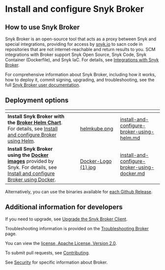 # Install and configure Snyk Broker

## How to use Snyk Broker

Snyk Broker is an open-source tool that acts as a proxy between Snyk and special integrations, providing for access by [snyk.io](http://snyk.io/) to sacn code in repositories that are not internet-reachable and return results to you. SCM integrations with Broker support Snyk Open Source, Snyk Code, Snyk Container (Dockerfile), and Snyk IaC. For details, see [Integrations with Snyk Broker](../#integrations-with-snyk-broker).

For comprehensive information about Snyk Broker, including how it works, how to deploy it, commit signing, upgrading, and troubleshooting, see the full [Snyk Broker user documentation](../).

## **Deployment options**

<table data-card-size="large" data-view="cards" data-full-width="false"><thead><tr><th></th><th></th><th></th><th data-hidden data-card-cover data-type="files"></th><th data-hidden data-card-target data-type="content-ref"></th></tr></thead><tbody><tr><td><strong>Install Snyk Broker with the</strong> <a href="https://github.com/snyk/snyk-broker-helm"><strong>Broker Helm Chart</strong></a>. For details, see <a href="install-and-configure-broker-using-helm.md">Install and configure Broker using Helm</a>.</td><td></td><td></td><td><a href="../../../.gitbook/assets/helmkube.png">helmkube.png</a></td><td><a href="install-and-configure-broker-using-helm.md">install-and-configure-broker-using-helm.md</a></td></tr><tr><td><strong>Install Snyk Broker</strong> <strong>using the</strong> <a href="https://github.com/snyk/broker"><strong>Docker images</strong></a> provided by Snyk. For details, see <a href="install-and-configure-broker-using-docker.md">Install and configure Broker using Docker</a>.</td><td></td><td></td><td><a href="../../../.gitbook/assets/Docker-Logo (1).jpg">Docker-Logo (1).jpg</a></td><td><a href="install-and-configure-broker-using-docker.md">install-and-configure-broker-using-docker.md</a></td></tr></tbody></table>

Alternatively, you can use the binaries available for [each Github Release](https://github.com/snyk/broker/releases).

## Additional information for developers

If you need to upgrade, see [Upgrade the Snyk Broker Client](../upgrade-the-snyk-broker-client.md).

Troubleshooting information is provided on the [Troubleshooting Broker](../troubleshooting-broker.md) page.

You can view the [license, Apache License, Version 2.0](https://github.com/snyk/broker/blob/master/LICENSE).

To submit pull requests, see [Contributing](https://github.com/snyk/broker/blob/master/.github/CONTRIBUTING.md).

See [Security](https://github.com/snyk/broker/blob/master/SECURITY.md) for specific information about Broker.
